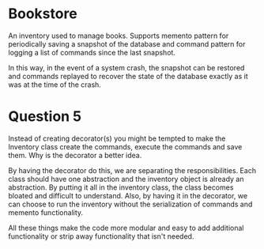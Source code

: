 # Bookstore

An inventory used to manage books. Supports memento pattern for periodically saving a snapshot of the database and command pattern for logging a list of commands since the last snapshot.

In this way, in the event of a system crash, the snapshot can be restored and commands replayed to recover the state of the database exactly as it was at the time of the crash.

# Question 5
Instead  of  creating  decorator(s)  you  might  be  tempted  to  make  the  Inventory  class  create the  commands,  execute  the  commands  and  save  them.  Why  is  the  decorator  a  better  idea.

By having the decorator do this, we are separating the responsibilities. Each class should have one abstraction and the inventory object is already an abstraction. By putting it all in the inventory class, the class becomes bloated and difficult to understand. Also, by having it in the decorator, we can choose to run the inventory without the serialization of commands and memento functionality.

All these things make the code more modular and easy to add additional functionality or strip away functionality that isn't needed.
